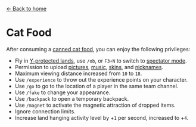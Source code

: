[← Back to home](../)

# Cat Food
After consuming a [canned cat food](../item/canned_cat.md), you can enjoy the following privileges:

- Fly in [Y-protected lands](../item/land_book.md#y-Fly), use `/ob`, or `F3+N` to switch to [spectator mode](https://minecraft.fandom.com/wiki/Spectator).
- Permission to upload [pictures](https://discord.com/channels/1083635390159794198/1083635391388733597), [music](https://discord.com/channels/1083635390159794198/1083635391388733598), [skins](https://discord.com/channels/1083635390159794198/1083635391388733599), and [nicknames](https://discord.com/channels/1083635390159794198/1083635391753629706).
- Maximum viewing distance increased from `10` to `18`.
- Use `/experience` to throw out the experience points on your character.
- Use `/go` to go to the location of a player in the same team channel.
- Use `/fake` to change your appearance.
- Use `/backpack` to open a temporary backpack.
- Use `/magnet` to activate the magnetic attraction of dropped items.
- Ignore connection limits.
- Increase land hanging activity level by +`1` per second, increased to +`4`.
